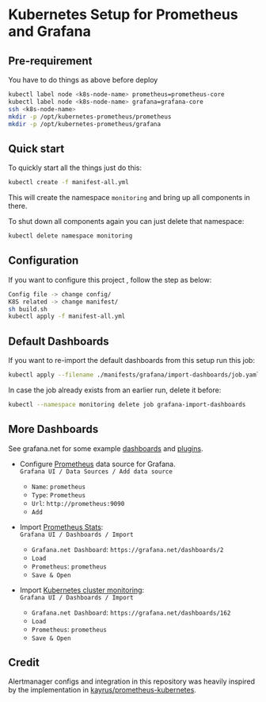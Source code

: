# Kubernetes Setup for Prometheus and Grafana

## Pre-requirement

You have to do things as above before deploy
```bash
kubectl label node <k8s-node-name> prometheus=prometheus-core
kubectl label node <k8s-node-name> grafana=grafana-core
ssh <k8s-node-name>
mkdir -p /opt/kubernetes-prometheus/prometheus
mkdir -p /opt/kubernetes-prometheus/grafana
```

## Quick start

To quickly start all the things just do this:
```bash
kubectl create -f manifest-all.yml
```

This will create the namespace `monitoring` and bring up all components in there.

To shut down all components again you can just delete that namespace:
```bash
kubectl delete namespace monitoring
```

## Configuration

If you want to configure this project , follow the step as below:
```bash
Config file -> change config/
K8S related -> change manifest/
sh build.sh
kubectl apply -f manifest-all.yml
```

## Default Dashboards

If you want to re-import the default dashboards from this setup run this job:
```bash
kubectl apply --filename ./manifests/grafana/import-dashboards/job.yaml
```

In case the job already exists from an earlier run, delete it before:
```bash
kubectl --namespace monitoring delete job grafana-import-dashboards
```


## More Dashboards

See grafana.net for some example [dashboards](https://grafana.net/dashboards) and [plugins](https://grafana.net/plugins).

- Configure [Prometheus](https://grafana.net/plugins/prometheus) data source for Grafana.<br/>
`Grafana UI / Data Sources / Add data source`
  - `Name`: `prometheus`
  - `Type`: `Prometheus`
  - `Url`: `http://prometheus:9090`
  - `Add`

- Import [Prometheus Stats](https://grafana.net/dashboards/2):<br/>
  `Grafana UI / Dashboards / Import`
  - `Grafana.net Dashboard`: `https://grafana.net/dashboards/2`
  - `Load`
  - `Prometheus`: `prometheus`
  - `Save & Open`

- Import [Kubernetes cluster monitoring](https://grafana.net/dashboards/162):<br/>
  `Grafana UI / Dashboards / Import`
  - `Grafana.net Dashboard`: `https://grafana.net/dashboards/162`
  - `Load`
  - `Prometheus`: `prometheus`
  - `Save & Open`

## Credit

Alertmanager configs and integration in this repository was heavily inspired by the implementation in [kayrus/prometheus-kubernetes](https://github.com/kayrus/prometheus-kubernetes).
